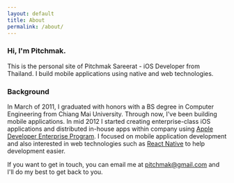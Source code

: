 ```yaml
---
layout: default
title: About
permalink: /about/
---
```


### Hi, I'm Pitchmak.

This is the personal site of Pitchmak Sareerat - iOS Developer from Thailand. I build mobile applications using native and web technologies.

### Background

In March of 2011, I graduated with honors with a BS degree in Computer Engineering from Chiang Mai University. Through now, I've been building mobile applications. In mid 2012 I started creating enterprise-class iOS applications and distributed in-house apps within company using [Apple Developer Enterprise Program][1]. I focused on mobile application development and also interested in web technologies such as [React Native][2] to help development easier.

If you want to get in touch, you can email me at [pitchmak@gmail.com](mailto:pitchmak@gmail.com) and I'll do my best to get back to you.

[1]: https://developer.apple.com/programs/enterprise/ "Apple Developer Enterprise Program"
[2]: https://facebook.github.io/react-native/ "React Native"
